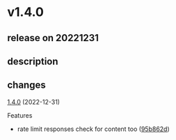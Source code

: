 # v1.4.0

## release on 20221231
## description
## changes
<a href="https://github.com/stoplightio/spectral-owasp-ruleset/compare/v1.3.0...v1.4.0">1.4.0</a> (2022-12-31)

Features

* rate limit responses check for content too (<a href="https://github.com/stoplightio/spectral-owasp-ruleset/commit/95b862dec878cf63665bad2023164e79ac4fcaa6">95b862d</a>)

